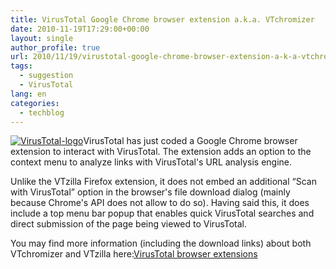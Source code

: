 ```yaml
---
title: VirusTotal Google Chrome browser extension a.k.a. VTchromizer
date: 2010-11-19T17:29:00+00:00
layout: single
author_profile: true
url: 2010/11/19/virustotal-google-chrome-browser-extension-a-k-a-vtchromizer/
tags:
  - suggestion
  - VirusTotal
lang: en
categories: 
  - techblog
---
```

[![VirusTotal-logo](http://lh6.ggpht.com/_vaUVXcmC3OI/TOas_hGB2KI/AAAAAAAADLQ/6KPmmBR4tZ0/VirusTotal-logo_thumb%5B1%5D.png?imgmax=800 "VirusTotal-logo")](http://lh4.ggpht.com/_vaUVXcmC3OI/TOas92K-UwI/AAAAAAAADLM/n3T-SxL5xdA/s1600-h/VirusTotal-logo%5B3%5D.png)VirusTotal has just coded a Google Chrome browser extension to interact with VirusTotal. The extension adds an option to the context menu to analyze links with VirusTotal's URL analysis engine.

Unlike the VTzilla Firefox extension, it does not embed an additional “Scan with VirusTotal” option in the browser's file download dialog (mainly because Chrome's API does not allow to do so). Having said this, it does include a top menu bar popup that enables quick VirusTotal searches and direct submission of the page being viewed to VirusTotal.

You may find more information (including the download links) about both VTchromizer and VTzilla here:[VirusTotal browser extensions](http://www.virustotal.com/advanced.html#browser-addons)